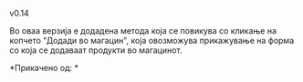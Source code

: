 v0.14

Во оваа верзија е додадена метода која се повикува со кликање на копчето "Додади во магацин", која овозможува прикажување на форма со која се додаваат продукти во магацинот.

*Прикачено од: *